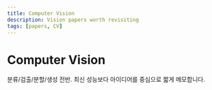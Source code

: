 ```yaml
---
title: Computer Vision
description: Vision papers worth revisiting
tags: [papers, CV]
---
```


# Computer Vision

분류/검출/분할/생성 전반. 최신 성능보다 아이디어를 중심으로 짧게 메모합니다.
